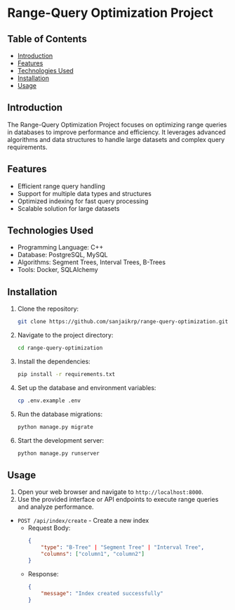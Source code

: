 # Range-Query Optimization Project

## Table of Contents
- [Introduction](#introduction)
- [Features](#features)
- [Technologies Used](#technologies-used)
- [Installation](#installation)
- [Usage](#usage)

## Introduction
The Range-Query Optimization Project focuses on optimizing range queries in databases to improve performance and efficiency. It leverages advanced algorithms and data structures to handle large datasets and complex query requirements.

## Features
- Efficient range query handling
- Support for multiple data types and structures
- Optimized indexing for fast query processing
- Scalable solution for large datasets

## Technologies Used
- Programming Language: C++
- Database: PostgreSQL, MySQL
- Algorithms: Segment Trees, Interval Trees, B-Trees
- Tools: Docker, SQLAlchemy

## Installation
1. Clone the repository:
    ```sh
    git clone https://github.com/sanjaikrp/range-query-optimization.git
    ```
2. Navigate to the project directory:
    ```sh
    cd range-query-optimization
    ```
3. Install the dependencies:
    ```sh
    pip install -r requirements.txt
    ```
4. Set up the database and environment variables:
    ```sh
    cp .env.example .env
    ```
5. Run the database migrations:
    ```sh
    python manage.py migrate
    ```
6. Start the development server:
    ```sh
    python manage.py runserver
    ```

## Usage
1. Open your web browser and navigate to `http://localhost:8000`.
2. Use the provided interface or API endpoints to execute range queries and analyze performance.


- `POST /api/index/create` - Create a new index
  - Request Body: 
    ```json
    {
        "type": "B-Tree" | "Segment Tree" | "Interval Tree",
        "columns": ["column1", "column2"]
    }
    ```
  - Response: 
    ```json
    {
        "message": "Index created successfully"
    }
    ```
